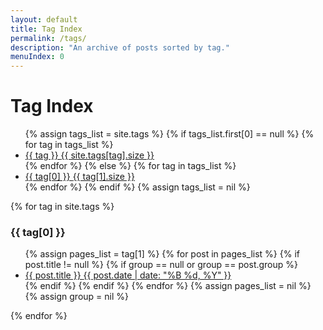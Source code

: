 ```yaml
---
layout: default
title: Tag Index
permalink: /tags/
description: "An archive of posts sorted by tag."
menuIndex: 0
---
```

<div class="posts tag-container">
  <!--
  {% for page in site.pages reversed %}
    {% if page.tag %}
    <a class="page-link" href="{{ page.url | prepend: site.baseurl }}">{{ page.tag }}</a>
    {% endif %}
  {% endfor %}
  -->
  <h1>Tag Index</h1>
  <ul class="tag-box">
  {% assign tags_list = site.tags %}
    {% if tags_list.first[0] == null %}
      {% for tag in tags_list %}
        <li><a href="#{{ tag }}">{{ tag }} <span>{{ site.tags[tag].size }}</span></a></li>
      {% endfor %}
    {% else %}
      {% for tag in tags_list %}
        <li><a href="#{{ tag[0] }}">{{ tag[0] }} <span>{{ tag[1].size }}</span></a></li>
      {% endfor %}
    {% endif %}
  {% assign tags_list = nil %}
  </ul>

  {% for tag in site.tags %}
    <h3 id="{{ tag[0] }}">{{ tag[0] }}</h3>
    <ul class="post-list">
      {% assign pages_list = tag[1] %}
      {% for post in pages_list %}
        {% if post.title != null %}
        {% if group == null or group == post.group %}
        <li><a href="{{ site.url }}{{ post.url }}">{{ post.title }} <span class="entry-date"><time datetime="{{ post.date | date_to_xmlschema }}" itemprop="datePublished">{{ post.date | date: "%B %d, %Y" }}</time></span></a></li>
        {% endif %}
        {% endif %}
      {% endfor %}
      {% assign pages_list = nil %}
      {% assign group = nil %}
    </ul>
  {% endfor %}
</div>
